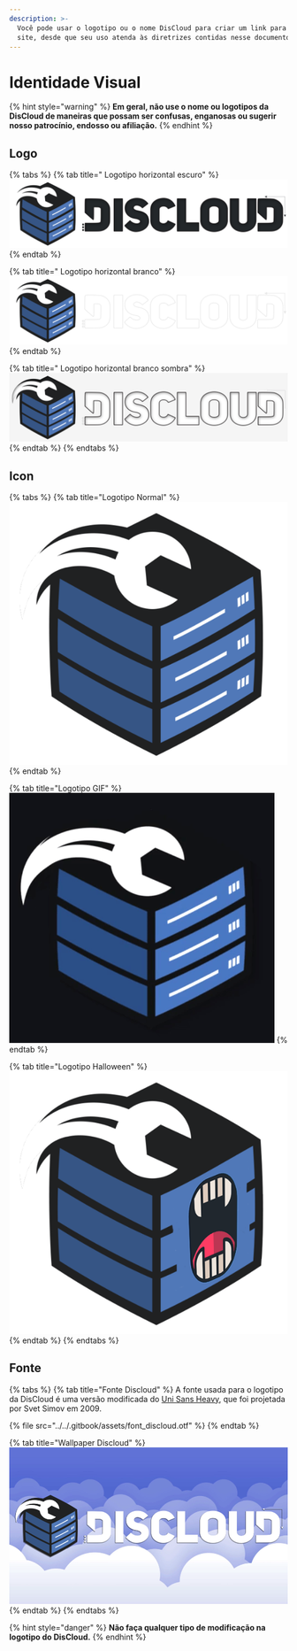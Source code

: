 ```yaml
---
description: >-
  Você pode usar o logotipo ou o nome DisCloud para criar um link para nosso
  site, desde que seu uso atenda às diretrizes contidas nesse documento.
---
```


# Identidade Visual

{% hint style="warning" %}
**Em geral, não use o nome ou logotipos da DisCloud de maneiras que possam ser confusas, enganosas ou sugerir nosso patrocínio, endosso ou afiliação.**
{% endhint %}

## Logo

{% tabs %}
{% tab title=" Logotipo horizontal escuro" %}
![](../../.gitbook/assets/spoiler_discloud_dark.png)
{% endtab %}

{% tab title=" Logotipo horizontal branco" %}
![](../../.gitbook/assets/spoiler_discloud_branco.png)
{% endtab %}

{% tab title=" Logotipo horizontal branco sombra" %}
![](../../.gitbook/assets/discloud2.png)
{% endtab %}
{% endtabs %}

## Icon

{% tabs %}
{% tab title="Logotipo Normal" %}
![](../../.gitbook/assets/discloudlogo%20%281%29.png)
{% endtab %}

{% tab title="Logotipo GIF" %}
![](../../.gitbook/assets/icongif%20%281%29.gif)
{% endtab %}

{% tab title="Logotipo Halloween" %}
![](../../.gitbook/assets/ween.png)
{% endtab %}
{% endtabs %}

## Fonte

{% tabs %}
{% tab title="Fonte Discloud" %}
A fonte usada para o logotipo da DisCloud é uma versão modificada do [Uni Sans Heavy](https://www.myfonts.com/fonts/font-fabric/uni-sans/), que foi projetada por Svet Simov em 2009.

{% file src="../../.gitbook/assets/font\_discloud.otf" %}
{% endtab %}

{% tab title="Wallpaper Discloud" %}
![](../../.gitbook/assets/discloud-background.png)
{% endtab %}
{% endtabs %}

{% hint style="danger" %}
**Não faça qualquer tipo de modificação na logotipo do DisCloud.**
{% endhint %}

